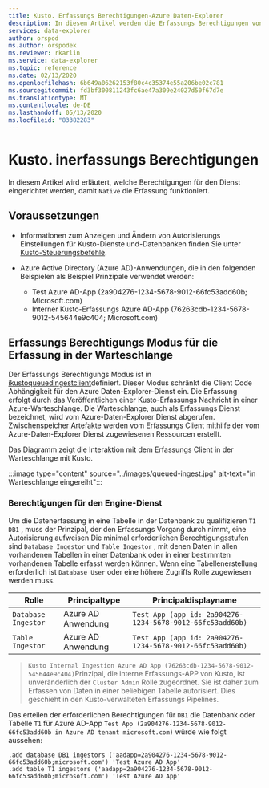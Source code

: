 ```yaml
---
title: Kusto. Erfassungs Berechtigungen-Azure Daten-Explorer
description: In diesem Artikel werden die Erfassungs Berechtigungen von Kusto. Ingestion in Azure Daten-Explorer beschrieben.
services: data-explorer
author: orspod
ms.author: orspodek
ms.reviewer: rkarlin
ms.service: data-explorer
ms.topic: reference
ms.date: 02/13/2020
ms.openlocfilehash: 6b649a06262153f80c4c35374e55a206be02c781
ms.sourcegitcommit: fd3bf300811243fc6ae47a309e24027d50f67d7e
ms.translationtype: MT
ms.contentlocale: de-DE
ms.lasthandoff: 05/13/2020
ms.locfileid: "83382283"
---
```

# <a name="kustoingest---ingestion-permissions"></a>Kusto. inerfassungs Berechtigungen

In diesem Artikel wird erläutert, welche Berechtigungen für den Dienst eingerichtet werden, damit `Native` die Erfassung funktioniert.

## <a name="prerequisites"></a>Voraussetzungen

* Informationen zum Anzeigen und Ändern von Autorisierungs Einstellungen für Kusto-Dienste und-Datenbanken finden Sie unter [Kusto-Steuerungsbefehle](../../management/security-roles.md).

* Azure Active Directory (Azure AD)-Anwendungen, die in den folgenden Beispielen als Beispiel Prinzipale verwendet werden:
    * Test Azure AD-App (2a904276-1234-5678-9012-66fc53add60b; Microsoft.com)
    * Interner Kusto-Erfassungs Azure AD-App (76263cdb-1234-5678-9012-545644e9c404; Microsoft.com)

## <a name="ingestion-permission-mode-for-queued-ingestion"></a>Erfassungs Berechtigungs Modus für die Erfassung in der Warteschlange

Der Erfassungs Berechtigungs Modus ist in [ikustoqueuedingestclient](kusto-ingest-client-reference.md#interface-ikustoqueuedingestclient)definiert. Dieser Modus schränkt die Client Code Abhängigkeit für den Azure Daten-Explorer-Dienst ein. Die Erfassung erfolgt durch das Veröffentlichen einer Kusto-Erfassungs Nachricht in einer Azure-Warteschlange. Die Warteschlange, auch als Erfassungs Dienst bezeichnet, wird vom Azure-Daten-Explorer Dienst abgerufen. Zwischenspeicher Artefakte werden vom Erfassungs Client mithilfe der vom Azure-Daten-Explorer Dienst zugewiesenen Ressourcen erstellt.

Das Diagramm zeigt die Interaktion mit dem Erfassungs Client in der Warteschlange mit Kusto.

:::image type="content" source="../images/queued-ingest.jpg" alt-text="in Warteschlange eingereiht":::

### <a name="permissions-on-the-engine-service"></a>Berechtigungen für den Engine-Dienst

Um die Datenerfassung in eine Tabelle in der Datenbank zu qualifizieren `T1` `DB1` , muss der Prinzipal, der den Erfassungs Vorgang durch nimmt, eine Autorisierung aufweisen
Die minimal erforderlichen Berechtigungsstufen sind `Database Ingestor` und `Table Ingestor` , mit denen Daten in allen vorhandenen Tabellen in einer Datenbank oder in einer bestimmten vorhandenen Tabelle erfasst werden können.
Wenn eine Tabellenerstellung erforderlich ist `Database User` oder eine höhere Zugriffs Rolle zugewiesen werden muss.


|Rolle                 |Principaltype        |Principaldisplayname
|---------------------|---------------------|------------
|`Database Ingestor`  |Azure AD Anwendung |`Test App (app id: 2a904276-1234-5678-9012-66fc53add60b)`
|`Table Ingestor`     |Azure AD Anwendung |`Test App (app id: 2a904276-1234-5678-9012-66fc53add60b)`

>`Kusto Internal Ingestion Azure AD App (76263cdb-1234-5678-9012-545644e9c404)`Prinzipal, die interne Erfassungs-APP von Kusto, ist unveränderlich der `Cluster Admin` Rolle zugeordnet. Sie ist daher zum Erfassen von Daten in einer beliebigen Tabelle autorisiert. Dies geschieht in den Kusto-verwalteten Erfassungs Pipelines.

Das erteilen der erforderlichen Berechtigungen für `DB1` die Datenbank oder Tabelle `T1` für Azure AD-App `Test App (2a904276-1234-5678-9012-66fc53add60b in Azure AD tenant microsoft.com)` würde wie folgt aussehen:

```kusto
.add database DB1 ingestors ('aadapp=2a904276-1234-5678-9012-66fc53add60b;microsoft.com') 'Test Azure AD App'
.add table T1 ingestors ('aadapp=2a904276-1234-5678-9012-66fc53add60b;microsoft.com') 'Test Azure AD App'
```
